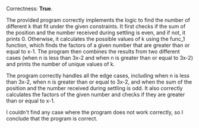 Correctness: **True**.

The provided program correctly implements the logic to find the number of different k that fit under the given constraints. It first checks if the sum of the position and the number received during settling is even, and if not, it prints 0. Otherwise, it calculates the possible values of k using the func_1 function, which finds the factors of a given number that are greater than or equal to x-1. The program then combines the results from two different cases (when n is less than 3x-2 and when n is greater than or equal to 3x-2) and prints the number of unique values of k.

The program correctly handles all the edge cases, including when n is less than 3x-2, when n is greater than or equal to 3x-2, and when the sum of the position and the number received during settling is odd. It also correctly calculates the factors of the given number and checks if they are greater than or equal to x-1.

I couldn't find any case where the program does not work correctly, so I conclude that the program is correct.